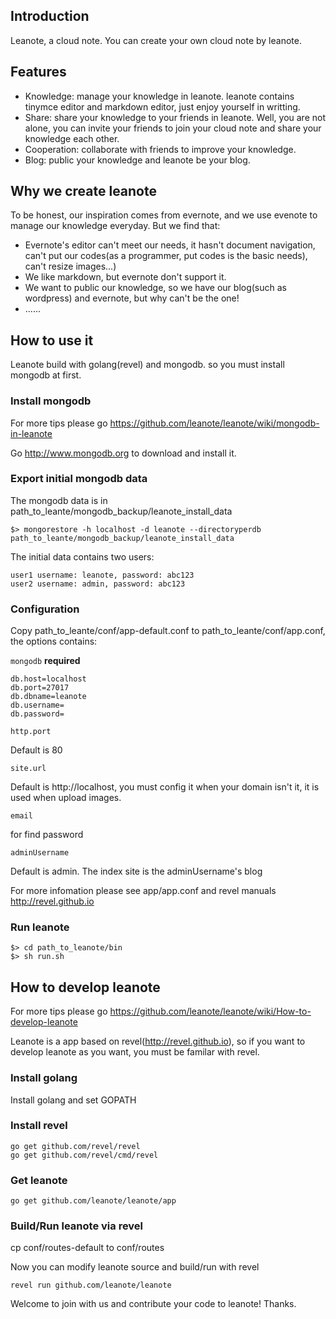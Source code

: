 ## Introduction

Leanote, a cloud note. You can create your own cloud note by leanote. 

## Features
* Knowledge: manage your knowledge in leanote. leanote contains tinymce editor and markdown editor, just enjoy yourself in writting.
* Share: share your knowledge to your friends in leanote. Well, you are not alone, you can invite your friends to join your cloud note and share your knowledge each other.
* Cooperation: collaborate with friends to improve your knowledge.
* Blog: public your knowledge and leanote be your blog.

## Why we create leanote
To be honest, our inspiration comes from evernote, and we use evenote to manage our knowledge everyday. But we find that:
* Evernote's editor can't meet our needs, it hasn't document navigation, can't put our codes(as a programmer, put codes is the basic needs), can't resize images...)
* We like markdown, but evernote don't support it.
* We want to public our knowledge, so we have our blog(such as wordpress) and evernote, but why can't be the one!
* ......

## How to use it
Leanote build with golang(revel) and mongodb. so you must install mongodb at first.

### Install mongodb
For more tips please go https://github.com/leanote/leanote/wiki/mongodb-in-leanote

Go http://www.mongodb.org to download and install it.

### Export initial mongodb data

The mongodb data is in path_to_leante/mongodb_backup/leanote_install_data

```
$> mongorestore -h localhost -d leanote --directoryperdb path_to_leante/mongodb_backup/leanote_install_data
```

The initial data contains two users:

```
user1 username: leanote, password: abc123
user2 username: admin, password: abc123
```

### Configuration

Copy path_to_leante/conf/app-default.conf to path_to_leante/conf/app.conf, the options contains:

``mongodb``  **required**

```Shell
db.host=localhost
db.port=27017
db.dbname=leanote
db.username=
db.password=
```

``http.port``

Default is 80

``site.url``

Default is http://localhost, you must config it when your domain isn't it, it is used when upload images.

``email``

for find password

``adminUsername``

Default is admin. The index site is the adminUsername's blog

For more infomation please see app/app.conf and revel manuals http://revel.github.io

### Run leanote

```
$> cd path_to_leanote/bin
$> sh run.sh
```

## How to develop leanote

For more tips please go https://github.com/leanote/leanote/wiki/How-to-develop-leanote

Leanote is a app based on revel(http://revel.github.io), so if you want to develop leanote as you want, you must be familar with revel.

### Install golang

Install golang and set GOPATH

### Install revel
```
go get github.com/revel/revel
go get github.com/revel/cmd/revel
```

### Get leanote

```
go get github.com/leanote/leanote/app
```

### Build/Run leanote via revel

cp conf/routes-default to conf/routes

Now you can modify leanote source and build/run with revel

```
revel run github.com/leanote/leanote
```

Welcome to join with us and contribute your code to leanote! Thanks.